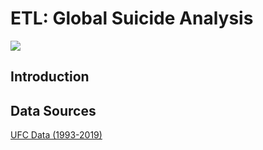 # ETL: Global Suicide Analysis
![](https://middleeasy.com/wp-content/uploads/2018/10/Conor-Mcgregor-Georges-St-Pierre.jpg)

## Introduction

## Data Sources

[UFC Data (1993-2019)](https://www.kaggle.com/rajeevw/ufcdata)
